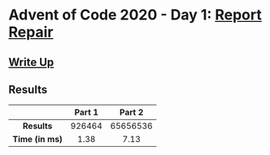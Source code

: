 # Advent of Code 2020 - Day 1: [Report Repair](https://adventofcode.com/2020/day/1)

## [Write Up](https://codingap.github.io/advent-of-code/writeups/2020/day01)
## Results
|| **Part 1** | **Part 2** |
|:--:|:---:|:---:|
| **Results** | 926464 | 65656536 |
| **Time (in ms)** | 1.38 | 7.13 |